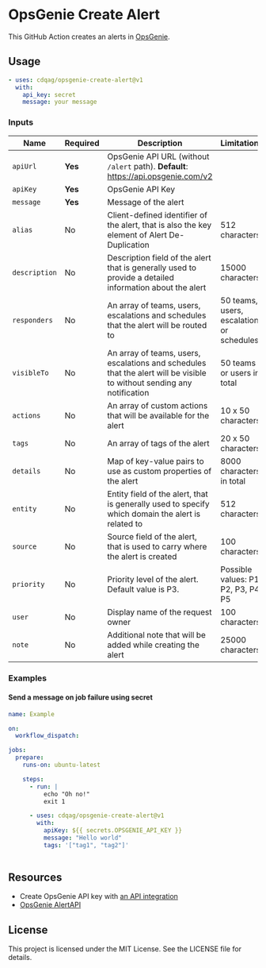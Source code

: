 # OpsGenie Create Alert

This GitHub Action creates an alerts in [OpsGenie](https://www.atlassian.com/software/opsgenie).

## Usage

```yaml
- uses: cdqag/opsgenie-create-alert@v1
  with:
    api_key: secret
    message: your message
```

### Inputs

| Name          | Required | Description                                                                                                            | Limitations                               |
|---------------|----------|------------------------------------------------------------------------------------------------------------------------|-------------------------------------------|
| `apiUrl`      | **Yes**  | OpsGenie API URL (without `/alert` path). **Default**: https://api.opsgenie.com/v2                                     |                                           |
| `apiKey`      | **Yes**  | OpsGenie API Key                                                                                                       |                                           |
| `message`     | **Yes**  | Message of the alert                                                                                                   |                                           |
| `alias`       | No       | Client-defined identifier of the alert, that is also the key element of Alert De-Duplication                           | 512 characters                            |
| `description` | No       | Description field of the alert that is generally used to provide a detailed information about the alert                | 15000 characters                          |
| `responders`  | No       | An array of teams, users, escalations and schedules that the alert will be routed to                                   | 50 teams, users, escalations or schedules |
| `visibleTo`   | No       | An array of teams, users, escalations and schedules that the alert will be visible to without sending any notification | 50 teams or users in total                |
| `actions`     | No       | An array of custom actions that will be available for the alert                                                        | 10 x 50 characters                        |
| `tags`        | No       | An array of tags of the alert                                                                                          | 20 x 50 characters                        |
| `details`     | No       | Map of key-value pairs to use as custom properties of the alert                                                        | 8000 characters in total                  |
| `entity`      | No       | Entity field of the alert, that is generally used to specify which domain the alert is related to                      | 512 characters                            |
| `source`      | No       | Source field of the alert, that is used to carry where the alert is created                                            | 100 characters                            |
| `priority`    | No       | Priority level of the alert. Default value is P3.                                                                      | Possible values: P1, P2, P3, P4, P5       |
| `user`        | No       | Display name of the request owner                                                                                      | 100 characters                            |
| `note`        | No       | Additional note that will be added while creating the alert                                                            | 25000 characters                          |

### Examples

#### Send a message on job failure using secret

```yaml
name: Example

on:
  workflow_dispatch:

jobs:
  prepare:
    runs-on: ubuntu-latest

    steps:
      - run: |
          echo "Oh no!"
          exit 1

      - uses: cdqag/opsgenie-create-alert@v1
        with:
          apiKey: ${{ secrets.OPSGENIE_API_KEY }}
          message: "Hello world"
          tags: '["tag1", "tag2"]'
 
```


## Resources

* Create OpsGenie API key with [an API integration](https://support.atlassian.com/opsgenie/docs/create-a-default-api-integration/)
* [OpsGenie AlertAPI](https://docs.opsgenie.com/docs/alert-api#create-alert)

## License

This project is licensed under the MIT License. See the LICENSE file for details.
